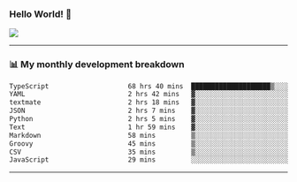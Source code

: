 ### Hello World! 👋

<a>
  <img align="center" src="https://github-readme-stats.vercel.app/api?username=megatunger&count_private=true&include_all_commits=true&bg_color=30,56CCF2,2F80ED&title_color=fff&text_color=fff" />
</a>

------
### 📊 My monthly development breakdown

<!--START_SECTION:waka-->

```txt
TypeScript                    68 hrs 40 mins  ████████████████████▒░░░░   81.37 %
YAML                          2 hrs 42 mins   ▓░░░░░░░░░░░░░░░░░░░░░░░░   03.21 %
textmate                      2 hrs 18 mins   ▓░░░░░░░░░░░░░░░░░░░░░░░░   02.73 %
JSON                          2 hrs 7 mins    ▓░░░░░░░░░░░░░░░░░░░░░░░░   02.52 %
Python                        2 hrs 5 mins    ▓░░░░░░░░░░░░░░░░░░░░░░░░   02.47 %
Text                          1 hr 59 mins    ▓░░░░░░░░░░░░░░░░░░░░░░░░   02.35 %
Markdown                      58 mins         ▒░░░░░░░░░░░░░░░░░░░░░░░░   01.15 %
Groovy                        45 mins         ▒░░░░░░░░░░░░░░░░░░░░░░░░   00.91 %
CSV                           35 mins         ▒░░░░░░░░░░░░░░░░░░░░░░░░   00.71 %
JavaScript                    29 mins         ░░░░░░░░░░░░░░░░░░░░░░░░░   00.58 %
```

<!--END_SECTION:waka-->

------
